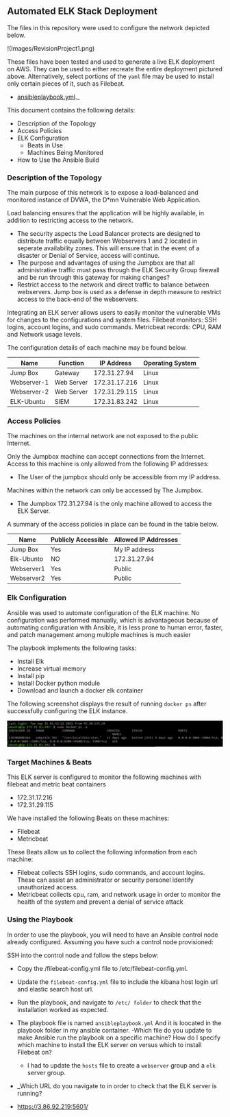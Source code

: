## Automated ELK Stack Deployment

The files in this repository were used to configure the network depicted below.

!(Images/RevisionProject1.png)

These files have been tested and used to generate a live ELK deployment on AWS. They can be used to either recreate the entire deployment pictured above. Alternatively, select portions of the `yaml` file may be used to install only certain pieces of it, such as Filebeat.

  - [ansibleplaybook.yml](Ansible/ansibleplaybook.yml)._

This document contains the following details:
- Description of the Topology
- Access Policies
- ELK Configuration
  - Beats in Use
  - Machines Being Monitored
- How to Use the Ansible Build


### Description of the Topology

The main purpose of this network is to expose a load-balanced and monitored instance of DVWA, the D*mn Vulnerable Web Application.

Load balancing ensures that the application will be highly available, in addition to restricting access to the network.
- The security aspects the Load Balancer protects are designed to distribute traffic equally between Webservers 1 and 2 located in seperate availability zones. This will ensure that in the event of a disaster or Denial of Service, access will continue.  
- The purpose and advantages of using the Jumpbox are that all administrative traffic must pass through the ELK Security Group firewall and be run through this gateway for making changes? 
- Restrict access to the network and direct traffic to balance between webservers.  Jump box is used as a defense in depth measure to restrict access to the back-end of the webservers.

Integrating an ELK server allows users to easily monitor the vulnerable VMs for changes to the configurations and system files.
Filebeat monitors: SSH logins, account logins, and sudo commands.
Metricbeat records: CPU, RAM and Network usage levels.

The configuration details of each machine may be found below.

| Name     | Function | IP Address | Operating System |
|----------|----------|------------|------------------|
| Jump Box | Gateway  | 172.31.27.94 | Linux            |
| Webserver-1     |  Web Server   |    172.31.17.216        |       Linux       |
| Webserver-2  | Web Server    |     172.31.29.115       |      Linux             |
| ELK-Ubuntu     | SIEM     |    172.31.83.242        |        Linux           |

### Access Policies

The machines on the internal network are not exposed to the public Internet. 

Only the Jumpbox machine can accept connections from the Internet. Access to this machine is only allowed from the following IP addresses:
- The User of the jumpbox should only be accessible from my IP address.

Machines within the network can only be accessed by The Jumpbox.
- The Jumpbox  172.31.27.94 is the only machine allowed to access the ELK Server.

A summary of the access policies in place can be found in the table below.

| Name     | Publicly Accessible | Allowed IP Addresses |
|----------|---------------------|----------------------|
| Jump Box | Yes                  | My IP address    |
|  Elk-Ubunto        |  NO                    |      172.31.27.94                |
|     Webserver1     |  Yes                   |     Public                 |
|     Webserver2     |  Yes                   |     Public                 |
### Elk Configuration

Ansible was used to automate configuration of the ELK machine. No configuration was performed manually, which is advantageous because of automating configuration with Ansible, it is less prone to human error, faster, and patch management among multiple machines is much easier

The playbook implements the following tasks:
- Install Elk
- Increase virtual memory
- Install pip
- Install Docker python module
- Download and launch a docker elk container

The following screenshot displays the result of running `docker ps` after successfully configuring the ELK instance.

![Docker output](Images/docker-output.png)

### Target Machines & Beats
This ELK server is configured to monitor the following machines with filebeat and metric beat containers
- 172.31.17.216
- 172.31.29.115

We have installed the following Beats on these machines:
- Filebeat
- Metricbeat

These Beats allow us to collect the following information from each machine:
- Filebeat collects SSH logins, sudo commands, and account logins.  These can assist an administrator or security personel identify unauthorized access.
- Metricbeat collects cpu, ram, and network usage in order to monitor the health of the system and prevent a denial of service attack

### Using the Playbook
In order to use the playbook, you will need to have an Ansible control node already configured. Assuming you have such a control node provisioned: 

SSH into the control node and follow the steps below:
- Copy the /filebeat-config.yml file to /etc/filebeat-config.yml.
- Update the `filebeat-config.yml` file to include the kibana host login url and elastic search host url.
- Run the playbook, and navigate to `/etc/ folder` to check that the installation worked as expected.


- The playbook file is named `ansibleplaybook.yml` And it is loocated in the playbook folder in my ansible container.
-Which file do you update to make Ansible run the playbook on a specific machine? How do I specify which machine to install the ELK server on versus which to install Filebeat on?
  - I had to update the `hosts` file to create a `webserver` group and a `elk` server group.

- _Which URL do you navigate to in order to check that the ELK server is running?
- https://3.86.92.219:5601/
